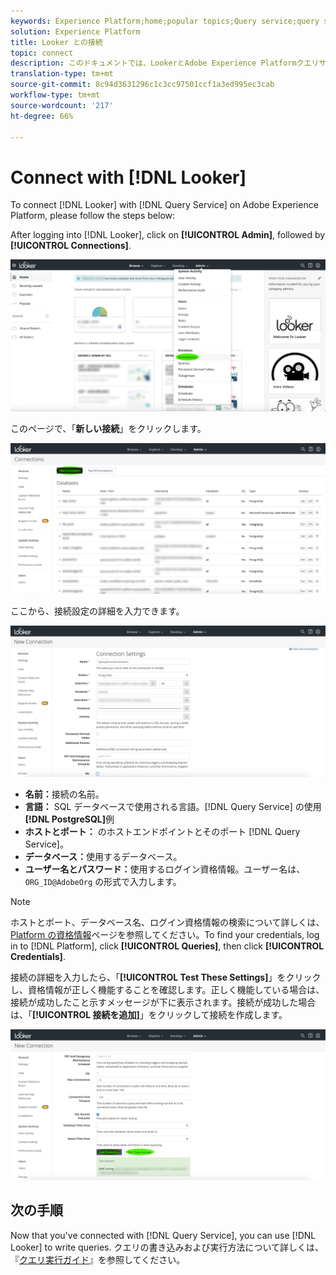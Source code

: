 ```yaml
---
keywords: Experience Platform;home;popular topics;Query service;query service;Looker;looker;connect to query service;
solution: Experience Platform
title: Looker との接続
topic: connect
description: このドキュメントでは、LookerとAdobe Experience Platformクエリサービスを接続する手順について説明します。
translation-type: tm+mt
source-git-commit: 8c94d3631296c1c3cc97501ccf1a3ed995ec3cab
workflow-type: tm+mt
source-wordcount: '217'
ht-degree: 66%

---
```



# Connect with [!DNL Looker]

To connect [!DNL Looker] with [!DNL Query Service] on Adobe Experience Platform, please follow the steps below:

After logging into [!DNL Looker], click on **[!UICONTROL Admin]**, followed by **[!UICONTROL Connections]**.

![](../images/clients/looker/click-admin-connections.png)

このページで、「**新しい接続**」をクリックします。

![](../images/clients/looker/click-new-connection.png)

ここから、接続設定の詳細を入力できます。

![](../images/clients/looker/new-connection.png)

- **名前：**&#x200B;接続の名前。
- **言語：** SQL データベースで使用される言語。[!DNL Query Service] の使用 **[!DNL PostgreSQL]**&#x200B;例
- **ホストとポート：** のホストエンドポイントとそのポート [!DNL Query Service]。
- **データベース：**&#x200B;使用するデータベース。
- **ユーザー名とパスワード：**&#x200B;使用するログイン資格情報。ユーザー名は、`ORG_ID@AdobeOrg` の形式で入力します。

>[!NOTE]
>
> ホストとポート、データベース名、ログイン資格情報の検索について詳しくは、[Platform の資格情報](https://platform.adobe.com/query/configuration)ページを参照してください。To find your credentials, log in to [!DNL Platform], click **[!UICONTROL Queries]**, then click **[!UICONTROL Credentials]**.

接続の詳細を入力したら、「**[!UICONTROL Test These Settings]**」をクリックし、資格情報が正しく機能することを確認します。正しく機能している場合は、接続が成功したこと示すメッセージが下に表示されます。接続が成功した場合は、「**[!UICONTROL 接続を追加]**」をクリックして接続を作成します。

![](../images/clients/looker/click-test-connection.png)

## 次の手順

Now that you&#39;ve connected with [!DNL Query Service], you can use [!DNL Looker] to write queries. クエリの書き込みおよび実行方法について詳しくは、『[クエリ実行ガイド](../creating-queries/creating-queries.md)』を参照してください。